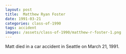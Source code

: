 ```yaml
---
layout: post
title:  Matthew Ryan Foster
date: 1991-03-21
categories: class-of-1990
tags: accident
images: /assets/class-of-1990/matthew-r-foster-1.png
---
```

Matt died in a car accident in Seattle on March 21, 1991.
